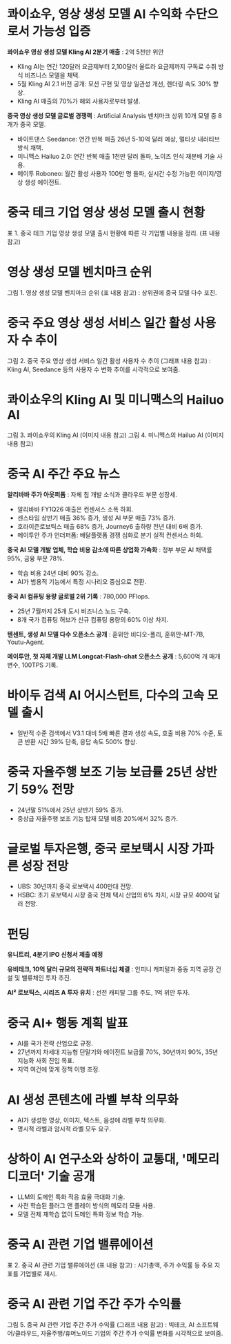 # 콰이쇼우, 영상 생성 모델 AI 수익화 수단으로서 가능성 입증

**콰이쇼우 영상 생성 모델 Kling AI 2분기 매출** : 2억 5천만 위안

- Kling AI는 연간 120달러 요금제부터 2,100달러 울트라 요금제까지 구독료 수취 방식 비즈니스 모델을 채택.
- 5월 Kling AI 2.1 버전 공개: 모션 구현 및 영상 일관성 개선, 렌더링 속도 30% 향상.
- Kling AI 매출의 70%가 해외 사용자로부터 발생.

**중국 영상 생성 모델 글로벌 경쟁력** : Artificial Analysis 벤치마크 상위 10개 모델 중 8개가 중국 모델.

- 바이트댄스 Seedance: 연간 반복 매출 26년 5-10억 달러 예상, 멀티샷 내러티브 방식 채택.
- 미니맥스 Hailuo 2.0: 연간 반복 매출 1천만 달러 돌파, 노이즈 인식 재분배 기술 사용.
- 메이투 Roboneo: 월간 활성 사용자 100만 명 돌파, 실시간 수정 가능한 이미지/영상 생성 에이전트.


# 중국 테크 기업 영상 생성 모델 출시 현황

표 1. 중국 테크 기업 영상 생성 모델 출시 현황에 따른 각 기업별 내용을 정리. (표 내용 참고)


# 영상 생성 모델 벤치마크 순위

그림 1. 영상 생성 모델 벤치마크 순위 (표 내용 참고) : 상위권에 중국 모델 다수 포진.


# 중국 주요 영상 생성 서비스 일간 활성 사용자 수 추이

그림 2. 중국 주요 영상 생성 서비스 일간 활성 사용자 수 추이 (그래프 내용 참고) : Kling AI, Seedance 등의 사용자 수 변화 추이를 시각적으로 보여줌.


# 콰이쇼우의 Kling AI 및 미니맥스의 Hailuo AI

그림 3. 콰이쇼우의 Kling AI (이미지 내용 참고)
그림 4. 미니맥스의 Hailuo AI (이미지 내용 참고)


# 중국 AI 주간 주요 뉴스

**알리바바 주가 아웃퍼폼** : 자체 칩 개발 소식과 클라우드 부문 성장세.

- 알리바바 FY1Q26 매출은 컨센서스 소폭 하회.
- 센스타임 상반기 매출 36% 증가, 생성 AI 부문 매출 73% 증가.
- 호라이즌로보틱스 매출 68% 증가, Journey6 출하량 전년 대비 6배 증가.
- 메이투안 주가 언더퍼폼: 배달플랫폼 경쟁 심화로 분기 실적 컨센서스 하회.

**중국 AI 모델 개발 업체, 학습 비용 감소에 따른 상업화 가속화** : 정부 부문 AI 채택률 95%, 금융 부문 78%.

- 학습 비용 24년 대비 90% 감소.
- AI가 범용적 기능에서 특정 시나리오 중심으로 전환.

**중국 AI 컴퓨팅 용량 글로벌 2위 기록** : 780,000 PFlops.

- 25년 7월까지 25개 도시 비즈니스 노드 구축.
- 8개 국가 컴퓨팅 허브가 신규 컴퓨팅 용량의 60% 이상 차지.


**텐센트, 생성 AI 모델 다수 오픈소스 공개** : 훈위안 비디오-폴리, 훈위안-MT-7B, Youtu-Agent.

**메이투안, 첫 자체 개발 LLM Longcat-Flash-chat 오픈소스 공개** : 5,600억 개 매개변수, 100TPS 기록.


# 바이두 검색 AI 어시스턴트, 다수의 고속 모델 출시

- 일반적 수준 검색에서 V3.1 대비 5배 빠른 결과 생성 속도, 호출 비용 70% 수준, 토큰 반환 시간 39% 단축, 응답 속도 500% 향상.


# 중국 자율주행 보조 기능 보급률 25년 상반기 59% 전망

- 24년말 51%에서 25년 상반기 59% 증가.
- 중상급 자율주행 보조 기능 탑재 모델 비중 20%에서 32% 증가.


# 글로벌 투자은행, 중국 로보택시 시장 가파른 성장 전망

- UBS: 30년까지 중국 로보택시 400만대 전망.
- HSBC: 초기 로보택시 시장 중국 전체 택시 산업의 6% 차지, 시장 규모 400억 달러 전망.


# 펀딩

**유니트리, 4분기 IPO 신청서 제출 예정**

**유비테크, 10억 달러 규모의 전략적 파트너십 체결** : 인피니 캐피털과 중동 지역 공장 건설 및 밸류체인 투자 추진.

**AI² 로보틱스, 시리즈 A 투자 유치** : 선전 캐피탈 그룹 주도, 1억 위안 투자.


# 중국 AI+ 행동 계획 발표

- AI를 국가 전략 산업으로 규정.
- 27년까지 차세대 지능형 단말기와 에이전트 보급률 70%, 30년까지 90%, 35년 지능화 사회 진입 목표.
- 지역 여건에 맞게 정책 이행 조정.


# AI 생성 콘텐츠에 라벨 부착 의무화

- AI가 생성한 영상, 이미지, 텍스트, 음성에 라벨 부착 의무화.
- 명시적 라벨과 암시적 라벨 모두 요구.


# 상하이 AI 연구소와 상하이 교통대, '메모리 디코더' 기술 공개

- LLM의 도메인 특화 적응 효율 극대화 기술.
- 사전 학습된 플러그 앤 플레이 방식의 메모리 모듈 사용.
- 모델 전체 재학습 없이 도메인 특화 정보 학습 가능.


# 중국 AI 관련 기업 밸류에이션

표 2. 중국 AI 관련 기업 밸류에이션 (표 내용 참고) : 시가총액, 주가 수익률 등 주요 지표를 기업별로 제시.


# 중국 AI 관련 기업 주간 주가 수익률

그림 5. 중국 AI 관련 기업 주간 주가 수익률 (그래프 내용 참고) : 빅테크, AI 소프트웨어/클라우드, 자율주행/휴머노이드 기업의 주간 주가 수익률 변화를 시각적으로 보여줌.